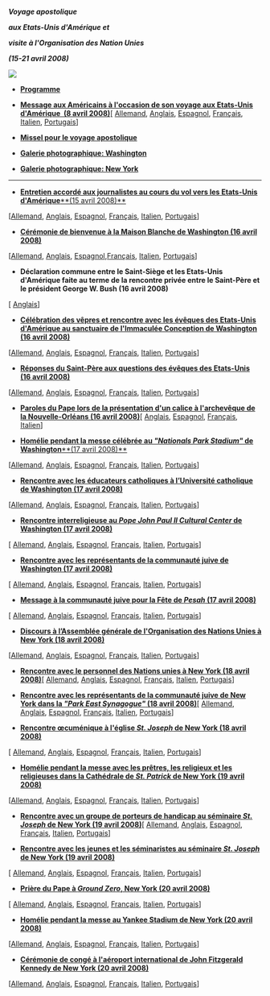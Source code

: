 ***Voyage apostolique***

***aux Etats-Unis d'Amérique et***

***visite à l'Organisation des Nation Unies***

***(15-21 avril 2008)***

![](/content/dam/benedict-xvi/images/travels/2008/usa.jpg)

- **[Programme](/content/benedict-xvi/fr/travels/2008/documents/trav_ben-xvi_usa-program_20080415.html)**


- **[Message aux Américains à l'occasion de son voyage aux Etats-Unis d'Amérique  (8 avril 2008)](/content/benedict-xvi/fr/messages/pont-messages/2008/documents/hf_ben-xvi_mes_20080408_people-usa.html)**\[ [Allemand](/content/benedict-xvi/de/messages/pont-messages/2008/documents/hf_ben-xvi_mes_20080408_people-usa.html), [Anglais](/content/benedict-xvi/en/messages/pont-messages/2008/documents/hf_ben-xvi_mes_20080408_people-usa.html), [Espagnol](/content/benedict-xvi/es/messages/pont-messages/2008/documents/hf_ben-xvi_mes_20080408_people-usa.html), [Français](/content/benedict-xvi/fr/messages/pont-messages/2008/documents/hf_ben-xvi_mes_20080408_people-usa.html), [Italien](/content/benedict-xvi/it/messages/pont-messages/2008/documents/hf_ben-xvi_mes_20080408_people-usa.html), [Portugais](/content/benedict-xvi/pt/messages/pont-messages/2008/documents/hf_ben-xvi_mes_20080408_people-usa.html)\]

- **[Missel pour le voyage apostolique](/content/dam/wss/news_services/liturgy/libretti/2008/messale_USA.pdf)**


- **[Galerie photographique: Washington](http://www.vatican.va/news_services/liturgy/photogallery/2008/15042008/index.html)**

- **[Galerie photographique: New York](http://www.vatican.va/news_services/liturgy/photogallery/2008/18042008/index.html)**


* * *

- [**Entretien accordé aux journalistes au cours du vol vers les Etats-Unis d'Amérique****(15 avril 2008)**](/content/benedict-xvi/fr/speeches/2008/april/documents/hf_ben-xvi_spe_20080415_intervista-usa.html)

\[[Allemand](/content/benedict-xvi/de/speeches/2008/april/documents/hf_ben-xvi_spe_20080415_intervista-usa.html), [Anglais](/content/benedict-xvi/en/speeches/2008/april/documents/hf_ben-xvi_spe_20080415_intervista-usa.html), [Espagnol](/content/benedict-xvi/es/speeches/2008/april/documents/hf_ben-xvi_spe_20080415_intervista-usa.html), [Français](/content/benedict-xvi/fr/speeches/2008/april/documents/hf_ben-xvi_spe_20080415_intervista-usa.html), [Italien](/content/benedict-xvi/it/speeches/2008/april/documents/hf_ben-xvi_spe_20080415_intervista-usa.html), [Portugais](/content/benedict-xvi/pt/speeches/2008/april/documents/hf_ben-xvi_spe_20080415_intervista-usa.html)\]


- **[Cérémonie de bienvenue à la Maison Blanche de Washington (16 avril 2008)](/content/benedict-xvi/fr/speeches/2008/april/documents/hf_ben-xvi_spe_20080416_welcome-washington.html)**

\[[Allemand](/content/benedict-xvi/de/speeches/2008/april/documents/hf_ben-xvi_spe_20080416_welcome-washington.html), [Anglais](/content/benedict-xvi/en/speeches/2008/april/documents/hf_ben-xvi_spe_20080416_welcome-washington.html), [Espagnol](/content/benedict-xvi/es/speeches/2008/april/documents/hf_ben-xvi_spe_20080416_welcome-washington.html),[Français](/content/benedict-xvi/fr/speeches/2008/april/documents/hf_ben-xvi_spe_20080416_welcome-washington.html), [Italien](/content/benedict-xvi/it/speeches/2008/april/documents/hf_ben-xvi_spe_20080416_welcome-washington.html), [Portugais](/content/benedict-xvi/pt/speeches/2008/april/documents/hf_ben-xvi_spe_20080416_welcome-washington.html)\]


- **Déclaration commune entre le Saint-Siège et les Etats-Unis d'Amérique faite au terme de la rencontre privée entre le Saint-Père et le président George W. Bush (16 avril 2008)**

\[ [Anglais](/content/benedict-xvi/en/travels/2008/documents/trav_ben-xvi_joint-declaration_20080416.html)\]


- **[Célébration des vêpres et rencontre avec les évêques des Etats-Unis d'Amérique au sanctuaire de l'Immaculée Conception de Washington (16 avril 2008)](/content/benedict-xvi/fr/speeches/2008/april/documents/hf_ben-xvi_spe_20080416_bishops-usa.html)**

\[[Allemand](/content/benedict-xvi/de/speeches/2008/april/documents/hf_ben-xvi_spe_20080416_bishops-usa.html), [Anglais](/content/benedict-xvi/en/speeches/2008/april/documents/hf_ben-xvi_spe_20080416_bishops-usa.html), [Espagnol](/content/benedict-xvi/es/speeches/2008/april/documents/hf_ben-xvi_spe_20080416_bishops-usa.html), [Français](/content/benedict-xvi/fr/speeches/2008/april/documents/hf_ben-xvi_spe_20080416_bishops-usa.html), [Italien](/content/benedict-xvi/it/speeches/2008/april/documents/hf_ben-xvi_spe_20080416_bishops-usa.html), [Portugais](/content/benedict-xvi/pt/speeches/2008/april/documents/hf_ben-xvi_spe_20080416_bishops-usa.html)\]


- **[Réponses du Saint-Père aux questions des évêques des Etats-Unis (16 avril 2008)](/content/benedict-xvi/fr/speeches/2008/april/documents/hf_ben-xvi_spe_20080416_response-bishops.html)**

\[[Allemand](/content/benedict-xvi/de/speeches/2008/april/documents/hf_ben-xvi_spe_20080416_response-bishops.html), [Anglais](/content/benedict-xvi/en/speeches/2008/april/documents/hf_ben-xvi_spe_20080416_response-bishops.html), [Espagnol](/content/benedict-xvi/es/speeches/2008/april/documents/hf_ben-xvi_spe_20080416_response-bishops.html), [Français](/content/benedict-xvi/fr/speeches/2008/april/documents/hf_ben-xvi_spe_20080416_response-bishops.html), [Italien](/content/benedict-xvi/it/speeches/2008/april/documents/hf_ben-xvi_spe_20080416_response-bishops.html), [Portugais](/content/benedict-xvi/pt/speeches/2008/april/documents/hf_ben-xvi_spe_20080416_response-bishops.html)\]


- **[Paroles du Pape lors de la présentation d'un calice à l'archevêque de la Nouvelle-Orléans (16 avril 2008)](/content/benedict-xvi/fr/speeches/2008/april/documents/hf_ben-xvi_spe_20080416_chalice-new-orleans.html)**\[ [Anglais](/content/benedict-xvi/en/speeches/2008/april/documents/hf_ben-xvi_spe_20080416_chalice-new-orleans.html), [Espagnol](/content/benedict-xvi/es/speeches/2008/april/documents/hf_ben-xvi_spe_20080416_chalice-new-orleans.html), [Français](/content/benedict-xvi/fr/speeches/2008/april/documents/hf_ben-xvi_spe_20080416_chalice-new-orleans.html), [Italien](/content/benedict-xvi/it/speeches/2008/april/documents/hf_ben-xvi_spe_20080416_chalice-new-orleans.html)\]


- [**Homélie pendant la messe célébrée au *"Nationals Park Stadium"* de Washington****(17 avril 2008)**](/content/benedict-xvi/fr/homilies/2008/documents/hf_ben-xvi_hom_20080417_washington-stadium.html)

\[[Allemand](/content/benedict-xvi/de/homilies/2008/documents/hf_ben-xvi_hom_20080417_washington-stadium.html), [Anglais](/content/benedict-xvi/en/homilies/2008/documents/hf_ben-xvi_hom_20080417_washington-stadium.html), [Espagnol](/content/benedict-xvi/es/homilies/2008/documents/hf_ben-xvi_hom_20080417_washington-stadium.html), [Français](/content/benedict-xvi/fr/homilies/2008/documents/hf_ben-xvi_hom_20080417_washington-stadium.html), [Italien](/content/benedict-xvi/it/homilies/2008/documents/hf_ben-xvi_hom_20080417_washington-stadium.html), [Portugais](/content/benedict-xvi/pt/homilies/2008/documents/hf_ben-xvi_hom_20080417_washington-stadium.html)\]


- **[Rencontre avec les éducateurs catholiques à l’Université catholique de Washington (17 avril 2008)](/content/benedict-xvi/fr/speeches/2008/april/documents/hf_ben-xvi_spe_20080417_cath-univ-washington.html)**

\[[Allemand](/content/benedict-xvi/de/speeches/2008/april/documents/hf_ben-xvi_spe_20080417_cath-univ-washington.html), [Anglais](/content/benedict-xvi/en/speeches/2008/april/documents/hf_ben-xvi_spe_20080417_cath-univ-washington.html), [Espagnol](/content/benedict-xvi/es/speeches/2008/april/documents/hf_ben-xvi_spe_20080417_cath-univ-washington.html), [Français](/content/benedict-xvi/fr/speeches/2008/april/documents/hf_ben-xvi_spe_20080417_cath-univ-washington.html), [Italien](/content/benedict-xvi/it/speeches/2008/april/documents/hf_ben-xvi_spe_20080417_cath-univ-washington.html), [Portugais](/content/benedict-xvi/pt/speeches/2008/april/documents/hf_ben-xvi_spe_20080417_cath-univ-washington.html)\]


- **[Rencontre interreligieuse au *Pope John Paul II Cultural Center* de Washington (17 avril 2008)](/content/benedict-xvi/fr/speeches/2008/april/documents/hf_ben-xvi_spe_20080417_other-religions.html)**

\[ [Allemand](/content/benedict-xvi/de/speeches/2008/april/documents/hf_ben-xvi_spe_20080417_other-religions.html), [Anglais](/content/benedict-xvi/en/speeches/2008/april/documents/hf_ben-xvi_spe_20080417_other-religions.html), [Espagnol](/content/benedict-xvi/es/speeches/2008/april/documents/hf_ben-xvi_spe_20080417_other-religions.html), [Français](/content/benedict-xvi/fr/speeches/2008/april/documents/hf_ben-xvi_spe_20080417_other-religions.html), [Italien](/content/benedict-xvi/it/speeches/2008/april/documents/hf_ben-xvi_spe_20080417_other-religions.html), [Portugais](/content/benedict-xvi/pt/speeches/2008/april/documents/hf_ben-xvi_spe_20080417_other-religions.html)\]


- **[Rencontre avec les représentants de la communauté juive de Washington (17 avril 2008)](/content/benedict-xvi/fr/speeches/2008/april/documents/hf_ben-xvi_spe_20080417_intro-jews.html)**

\[ [Allemand](/content/benedict-xvi/de/speeches/2008/april/documents/hf_ben-xvi_spe_20080417_intro-jews.html), [Anglais](/content/benedict-xvi/en/speeches/2008/april/documents/hf_ben-xvi_spe_20080417_intro-jews.html), [Espagnol](/content/benedict-xvi/es/speeches/2008/april/documents/hf_ben-xvi_spe_20080417_intro-jews.html), [Français](/content/benedict-xvi/fr/speeches/2008/april/documents/hf_ben-xvi_spe_20080417_intro-jews.html), [Italien](/content/benedict-xvi/it/speeches/2008/april/documents/hf_ben-xvi_spe_20080417_intro-jews.html), [Portugais](/content/benedict-xvi/pt/speeches/2008/april/documents/hf_ben-xvi_spe_20080417_intro-jews.html)\]


- **[Message à la communauté juive pour la Fête de *Pesah* (17 avril 2008)](/content/benedict-xvi/fr/messages/pont-messages/2008/documents/hf_ben-xvi_mes_20080414_jewish-community.html)**

\[ [Allemand](/content/benedict-xvi/de/messages/pont-messages/2008/documents/hf_ben-xvi_mes_20080414_jewish-community.html), [Anglais](/content/benedict-xvi/en/messages/pont-messages/2008/documents/hf_ben-xvi_mes_20080414_jewish-community.html), [Espagnol](/content/benedict-xvi/es/messages/pont-messages/2008/documents/hf_ben-xvi_mes_20080414_jewish-community.html), [Français](/content/benedict-xvi/fr/messages/pont-messages/2008/documents/hf_ben-xvi_mes_20080414_jewish-community.html), [Italien](/content/benedict-xvi/it/messages/pont-messages/2008/documents/hf_ben-xvi_mes_20080414_jewish-community.html), [Portugais](/content/benedict-xvi/pt/messages/pont-messages/2008/documents/hf_ben-xvi_mes_20080414_jewish-community.html)\]


- **[Discours à l’Assemblée générale de l'Organisation des Nations Unies à New York (18 avril 2008)](/content/benedict-xvi/fr/speeches/2008/april/documents/hf_ben-xvi_spe_20080418_un-visit.html)**

\[[Allemand](/content/benedict-xvi/de/speeches/2008/april/documents/hf_ben-xvi_spe_20080418_un-visit.html), [Anglais](/content/benedict-xvi/en/speeches/2008/april/documents/hf_ben-xvi_spe_20080418_un-visit.html), [Espagnol](/content/benedict-xvi/es/speeches/2008/april/documents/hf_ben-xvi_spe_20080418_un-visit.html), [Français](/content/benedict-xvi/fr/speeches/2008/april/documents/hf_ben-xvi_spe_20080418_un-visit.html), [Italien](/content/benedict-xvi/it/speeches/2008/april/documents/hf_ben-xvi_spe_20080418_un-visit.html), [Portugais](/content/benedict-xvi/pt/speeches/2008/april/documents/hf_ben-xvi_spe_20080418_un-visit.html)\]


- **[Rencontre avec le personnel des Nations unies  à New York (18 avril 2008)](/content/benedict-xvi/fr/speeches/2008/april/documents/hf_ben-xvi_spe_20080418_un-staff.html)**\[ [Allemand](/content/benedict-xvi/de/speeches/2008/april/documents/hf_ben-xvi_spe_20080418_un-staff.html), [Anglais](/content/benedict-xvi/en/speeches/2008/april/documents/hf_ben-xvi_spe_20080418_un-staff.html), [Espagnol](/content/benedict-xvi/es/speeches/2008/april/documents/hf_ben-xvi_spe_20080418_un-staff.html), [Français](/content/benedict-xvi/fr/speeches/2008/april/documents/hf_ben-xvi_spe_20080418_un-staff.html), [Italien](/content/benedict-xvi/it/speeches/2008/april/documents/hf_ben-xvi_spe_20080418_un-staff.html), [Portugais](/content/benedict-xvi/pt/speeches/2008/april/documents/hf_ben-xvi_spe_20080418_un-staff.html)\]


- **[Rencontre avec les représentants de la communauté juive de New York dans la *"Park East Synagogue"* (18 avril 2008)](/content/benedict-xvi/fr/speeches/2008/april/documents/hf_ben-xvi_spe_20080418_synagogue-ny.html)**\[ [Allemand](/content/benedict-xvi/de/speeches/2008/april/documents/hf_ben-xvi_spe_20080418_synagogue-ny.html), [Anglais](/content/benedict-xvi/en/speeches/2008/april/documents/hf_ben-xvi_spe_20080418_synagogue-ny.html), [Espagnol](/content/benedict-xvi/es/speeches/2008/april/documents/hf_ben-xvi_spe_20080418_synagogue-ny.html), [Français](/content/benedict-xvi/fr/speeches/2008/april/documents/hf_ben-xvi_spe_20080418_synagogue-ny.html), [Italien](/content/benedict-xvi/it/speeches/2008/april/documents/hf_ben-xvi_spe_20080418_synagogue-ny.html), [Portugais](/content/benedict-xvi/pt/speeches/2008/april/documents/hf_ben-xvi_spe_20080418_synagogue-ny.html)\]


- **[Rencontre œcuménique à l'église *St. Joseph* de New York (18 avril 2008)](/content/benedict-xvi/fr/speeches/2008/april/documents/hf_ben-xvi_spe_20080418_incontro-ecumenico.html)**

\[ [Allemand](/content/benedict-xvi/de/speeches/2008/april/documents/hf_ben-xvi_spe_20080418_incontro-ecumenico.html), [Anglais](/content/benedict-xvi/en/speeches/2008/april/documents/hf_ben-xvi_spe_20080418_incontro-ecumenico.html), [Espagnol](/content/benedict-xvi/es/speeches/2008/april/documents/hf_ben-xvi_spe_20080418_incontro-ecumenico.html), [Français](/content/benedict-xvi/fr/speeches/2008/april/documents/hf_ben-xvi_spe_20080418_incontro-ecumenico.html), [Italien](/content/benedict-xvi/it/speeches/2008/april/documents/hf_ben-xvi_spe_20080418_incontro-ecumenico.html), [Portugais](/content/benedict-xvi/pt/speeches/2008/april/documents/hf_ben-xvi_spe_20080418_incontro-ecumenico.html)\]


- **[Homélie pendant la messe avec les prêtres, les religieux et les religieuses dans la Cathédrale de *St. Patrick* de New York (19 avril 2008)](/content/benedict-xvi/fr/homilies/2008/documents/hf_ben-xvi_hom_20080419_st-patrick-ny.html)**

\[[Allemand](/content/benedict-xvi/de/homilies/2008/documents/hf_ben-xvi_hom_20080419_st-patrick-ny.html), [Anglais](/content/benedict-xvi/en/homilies/2008/documents/hf_ben-xvi_hom_20080419_st-patrick-ny.html), [Espagnol](/content/benedict-xvi/es/homilies/2008/documents/hf_ben-xvi_hom_20080419_st-patrick-ny.html), [Français](/content/benedict-xvi/fr/homilies/2008/documents/hf_ben-xvi_hom_20080419_st-patrick-ny.html), [Italien](/content/benedict-xvi/it/homilies/2008/documents/hf_ben-xvi_hom_20080419_st-patrick-ny.html), [Portugais](/content/benedict-xvi/pt/homilies/2008/documents/hf_ben-xvi_hom_20080419_st-patrick-ny.html)\]


- **[Rencontre avec un groupe de porteurs de handicap au séminaire *St. Joseph* de New York (19 avril 2008)](/content/benedict-xvi/fr/speeches/2008/april/documents/hf_ben-xvi_spe_20080419_youth-disabilities.html)**\[ [Allemand](/content/benedict-xvi/de/speeches/2008/april/documents/hf_ben-xvi_spe_20080419_youth-disabilities.html), [Anglais](/content/benedict-xvi/en/speeches/2008/april/documents/hf_ben-xvi_spe_20080419_youth-disabilities.html), [Espagnol](/content/benedict-xvi/es/speeches/2008/april/documents/hf_ben-xvi_spe_20080419_youth-disabilities.html), [Français](/content/benedict-xvi/fr/speeches/2008/april/documents/hf_ben-xvi_spe_20080419_youth-disabilities.html), [Italien](/content/benedict-xvi/it/speeches/2008/april/documents/hf_ben-xvi_spe_20080419_youth-disabilities.html), [Portugais](/content/benedict-xvi/pt/speeches/2008/april/documents/hf_ben-xvi_spe_20080419_youth-disabilities.html)\]


- **[Rencontre avec les jeunes et les séminaristes au séminaire *St. Joseph* de New York (19 avril 2008)](/content/benedict-xvi/fr/speeches/2008/april/documents/hf_ben-xvi_spe_20080419_st-joseph-seminary.html)**

\[ [Allemand](/content/benedict-xvi/de/speeches/2008/april/documents/hf_ben-xvi_spe_20080419_st-joseph-seminary.html), [Anglais](/content/benedict-xvi/en/speeches/2008/april/documents/hf_ben-xvi_spe_20080419_st-joseph-seminary.html), [Espagnol](/content/benedict-xvi/es/speeches/2008/april/documents/hf_ben-xvi_spe_20080419_st-joseph-seminary.html), [Français](/content/benedict-xvi/fr/speeches/2008/april/documents/hf_ben-xvi_spe_20080419_st-joseph-seminary.html), [Italien](/content/benedict-xvi/it/speeches/2008/april/documents/hf_ben-xvi_spe_20080419_st-joseph-seminary.html), [Portugais](/content/benedict-xvi/pt/speeches/2008/april/documents/hf_ben-xvi_spe_20080419_st-joseph-seminary.html)\]


- **[Prière du Pape à *Ground Zero*, New York (20 avril 2008)](/content/benedict-xvi/fr/speeches/2008/april/documents/hf_ben-xvi_spe_20080420_ground-zero-ny.html)**

\[ [Allemand](http://w2.vatican.va/content/benedict-xvi/de/speeches/2008/april/documents/hf_ben-xvi_spe_20080420_ground-zero-ny.html), [Anglais](/content/benedict-xvi/en/speeches/2008/april/documents/hf_ben-xvi_spe_20080420_ground-zero-ny.html), [Espagnol](/content/benedict-xvi/es/speeches/2008/april/documents/hf_ben-xvi_spe_20080420_ground-zero-ny.html), [Français](/content/benedict-xvi/fr/speeches/2008/april/documents/hf_ben-xvi_spe_20080420_ground-zero-ny.html), [Italien](/content/benedict-xvi/it/speeches/2008/april/documents/hf_ben-xvi_spe_20080420_ground-zero-ny.html), [Portugais](/content/benedict-xvi/pt/speeches/2008/april/documents/hf_ben-xvi_spe_20080420_ground-zero-ny.html)\]


- **[Homélie pendant la messe au Yankee Stadium de New York (20 avril 2008)](/content/benedict-xvi/fr/homilies/2008/documents/hf_ben-xvi_hom_20080420_yankee-stadium-ny.html)**

\[[Allemand](/content/benedict-xvi/de/homilies/2008/documents/hf_ben-xvi_hom_20080420_yankee-stadium-ny.html), [Anglais](/content/benedict-xvi/en/homilies/2008/documents/hf_ben-xvi_hom_20080420_yankee-stadium-ny.html), [Espagnol](/content/benedict-xvi/es/homilies/2008/documents/hf_ben-xvi_hom_20080420_yankee-stadium-ny.html), [Français](/content/benedict-xvi/fr/homilies/2008/documents/hf_ben-xvi_hom_20080420_yankee-stadium-ny.html), [Italien](/content/benedict-xvi/it/homilies/2008/documents/hf_ben-xvi_hom_20080420_yankee-stadium-ny.html), [Portugais](/content/benedict-xvi/pt/homilies/2008/documents/hf_ben-xvi_hom_20080420_yankee-stadium-ny.html)\]


- **[Cérémonie de congé à l'aéroport international de John Fitzgerald Kennedy de New York (20 avril 2008)](/content/benedict-xvi/fr/speeches/2008/april/documents/hf_ben-xvi_spe_20080420_farewell-ny.html)**

\[[Allemand](/content/benedict-xvi/de/speeches/2008/april/documents/hf_ben-xvi_spe_20080420_farewell-ny.html), [Anglais](/content/benedict-xvi/en/speeches/2008/april/documents/hf_ben-xvi_spe_20080420_farewell-ny.html), [Espagnol](/content/benedict-xvi/es/speeches/2008/april/documents/hf_ben-xvi_spe_20080420_farewell-ny.html), [Français](/content/benedict-xvi/fr/speeches/2008/april/documents/hf_ben-xvi_spe_20080420_farewell-ny.html), [Italien](/content/benedict-xvi/it/speeches/2008/april/documents/hf_ben-xvi_spe_20080420_farewell-ny.html), [Portugais](/content/benedict-xvi/pt/speeches/2008/april/documents/hf_ben-xvi_spe_20080420_farewell-ny.html)\]